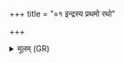 +++
title = "०१ इन्द्रस्य प्रथमो रथो"

+++
<details><summary>मूलम् (GR)</summary>

इन्द्रस्य प्रथमो रथो  
देवानाम् अपरो रथो  
वरुणस्य तृतीय इत् ।  
अहीनाम् अपमा रथ  
स्थाणुम् आरद् अथा रिषत् ॥
</details>